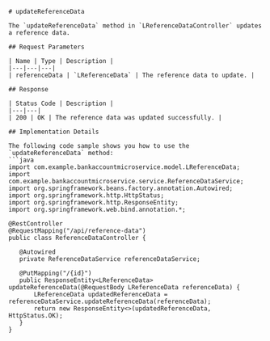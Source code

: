  ```
# updateReferenceData

The `updateReferenceData` method in `LReferenceDataController` updates a reference data.

## Request Parameters

| Name | Type | Description |
|---|---|---|
| referenceData | `LReferenceData` | The reference data to update. |

## Response

| Status Code | Description |
|---|---|
| 200 | OK | The reference data was updated successfully. |

## Implementation Details

The following code sample shows you how to use the `updateReferenceData` method:
```java
import com.example.bankaccountmicroservice.model.LReferenceData;
import com.example.bankaccountmicroservice.service.ReferenceDataService;
import org.springframework.beans.factory.annotation.Autowired;
import org.springframework.http.HttpStatus;
import org.springframework.http.ResponseEntity;
import org.springframework.web.bind.annotation.*;

@RestController
@RequestMapping("/api/reference-data")
public class ReferenceDataController {

    @Autowired
    private ReferenceDataService referenceDataService;

    @PutMapping("/{id}")
    public ResponseEntity<LReferenceData> updateReferenceData(@RequestBody LReferenceData referenceData) {
        LReferenceData updatedReferenceData = referenceDataService.updateReferenceData(referenceData);
        return new ResponseEntity<>(updatedReferenceData, HttpStatus.OK);
    }
}
```